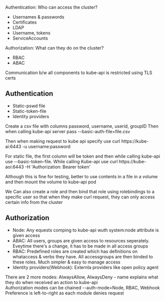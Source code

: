 Authentication: Who can access the cluster?
- Usernames & passwords
- Certificates
- LDAP 
- Username, tokens
- ServiceAccounts
  
Authorization: What can they do on the cluster?
- RBAC
- ABAC
 
Communication b/w all components to kube-api is restricted using TLS certs


## Authentication
- Static-pswd file
- Static-token-file
- Identity providers

Create a csv file with columns password, username, userid, groupID
Then when calling kube-api server pass --basic-auth-file=file.csv


Then when making request to kube api specify use curl https://kube-ai:6443 -u username:password

For static file, the first column will be token and then while calling kube-api use --basic-token-file. While calling
Kube-api use curl https://kube-aoi:6443 -H 'Authorization: Bearer token'

Although this is fine for testing, better to use contents in a file in a volume and then mount the volume to kube-api pod

We Can also create a role and then bind that role using rolebindings to a specific user so that when they make curl request, they can only access certain info from the cluster

## Authorization
- Node: Any equests comping to kube-api wuth system:node attribute is given access
- ABAC: All users, groups are given access to resources seperately. Eveytime there's a change, it has to be made in all access groups
- RBAC: Predefined roles are created which has definitions on whataccess & verbs they have. All accessgroups are then binded to these roles. Much simpler & easy to manage access
- Identity providers(Webhook): Externla providers like open policy agent


There are 2 more modes: AlwaysAllow, AlwaysDeny - name explains what they do when received an action to kube-api  
Authorization modes can be chained
--auth-mode=Node, RBAC, Webhook  
Preference is left-to-right as each module denies request
